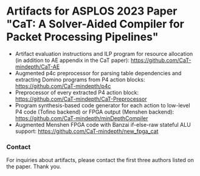 # Artifacts for ASPLOS 2023 Paper "<strong>CaT</strong>: A Solver-Aided Compiler for Packet Processing Pipelines"


  - Artifact evaluation instructions and ILP program for resource allocation (in addition to AE appendix in the CaT paper): https://github.com/CaT-mindepth/CaT-AE
  - Augmented p4c preprocessor for parsing table dependencies and extracting Domino programs from P4 action blocks: https://github.com/CaT-mindepth/p4c
  - Preprocessor of every extracted P4 action block: https://github.com/CaT-mindepth/CaT-Preprocessor
  - Program synthesis-based code generator for each action to low-level P4 code (Tofino backend) or FPGA output (Menshen backend): https://github.com/CaT-mindepth/minDepthCompiler
  - Augmented Menshen FPGA code with Banzai if-else-raw stateful ALU support: https://github.com/CaT-mindepth/new_fpga_cat
  


### Contact

For inquiries about artifacts, please contact the first three authors listed on the paper. Thank you.
